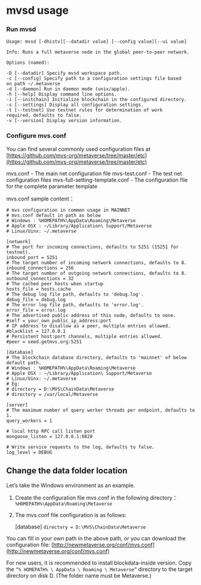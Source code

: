 # mvsd usage

### Run mvsd

```
Usage: mvsd [-dhistv][--datadir value] [--config value][--ui value]

Info: Runs a full metaverse node in the global peer-to-peer network.

Options (named):

-D [--datadir] Specify mvsd workspace path.
-c [--config] Specify path to a configuration settings file based
on path ~/.metaverse
-d [--daemon] Run in daemon mode (unix/apple).
-h [--help] Display command line options.
-i [--initchain] Initialize blockchain in the configured directory.
-s [--settings] Display all configuration settings.
-t [--testnet] Use testnet rules for determination of work
required, defaults to false.
-v [--version] Display version information.
```

### Configure mvs.conf

You can find several commonly used configuration files at [https://github.com/mvs-org/metaverse/tree/master/etc](https://github.com/mvs-org/metaverse/tree/master/etc)

mvs.conf - The main net configuration file
mvs-test.conf - The test net configuration files
mvs-full-setting-template.conf - The configuration file for the complete parameter template

mvs.conf sample content：

```
# mvs configuration in common usage in MAINNET
# mvs.conf default in path as below
# Windows : %HOMEPATH%\AppData\Roaming\Metaverse
# Apple OSX : ~/Library/Application\ Support/Metaverse
# Linux/Uinx: ~/.metaverse

[network]
# The port for incoming connections, defaults to 5251 (15251 for testnet).
inbound_port = 5251
# The target number of incoming network connections, defaults to 8.
inbound_connections = 256
# The target number of outgoing network connections, defaults to 8.
outbound_connections = 32
# The cached peer hosts when startup
hosts_file = hosts.cache
# The debug log file path, defaults to 'debug.log'.
debug_file = debug.log
# The error log file path, defaults to 'error.log'.
error_file = error.log
# The advertised public address of this node, defaults to none.
#self = your_own_public_ip_address:port
# IP address to disallow as a peer, multiple entries allowed.
#blacklist = 127.0.0.1
# Persistent host:port channels, multiple entries allowed.
#peer = seed.getmvs.org:5251

[database]
# The blockchain database directory, defaults to 'mainnet' of below default path.
# Windows : %HOMEPATH%\AppData\Roaming\Metaverse
# Apple OSX : ~/Library/Application\ Support/Metaverse
# Linux/Uinx: ~/.metaverse
# Eg:
# directory = D:\MVS\ChainData\Metaverse
# directory = /var/local/Metaverse

[server]
# The maximum number of query worker threads per endpoint, defaults to 1.
query_workers = 1

# local http RPC call listen port
mongoose_listen = 127.0.0.1:8820

# Write service requests to the log, defaults to false.
log_level = DEBUG
```

## Change the data folder location

Let’s take the Windows environment as an example.

1. Create the configuration file mvs.conf in the following directory：
   `%HOMEPATH%\AppData\Roaming\Metaverse`

2. The mvs.conf file configuration is as follows:

   [database]
   `directory = D:\MVS\ChainData\Metaverse`

You can fill in your own path in the above path,
or you can download the configuration file:
[http://newmetaverse.org/conf/mvs.conf](http://newmetaverse.org/conf/mvs.conf)

For new users, it is recommended to install blockdata-inside version.
Copy the `“% HOMEPATH% \ AppData \ Roaming \ Metaverse”` directory to the target directory on disk D.
(The folder name must be Metaverse.)
